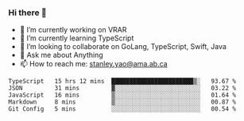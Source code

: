 ### Hi there 👋

- 🔭 I’m currently working on VRAR
- 🌱 I’m currently learning TypeScript
- 👯 I’m looking to collaborate on GoLang, TypeScript, Swift, Java
- 💬 Ask me about Anything
- 📫 How to reach me: stanley.yao@ama.ab.ca


<!--START_SECTION:waka-->
```text
TypeScript   15 hrs 12 mins  ███████████████████████▒░   93.67 % 
JSON         31 mins         ▓░░░░░░░░░░░░░░░░░░░░░░░░   03.22 % 
JavaScript   16 mins         ▒░░░░░░░░░░░░░░░░░░░░░░░░   01.64 % 
Markdown     8 mins          ▒░░░░░░░░░░░░░░░░░░░░░░░░   00.87 % 
Git Config   5 mins          ░░░░░░░░░░░░░░░░░░░░░░░░░   00.54 % 
```
<!--END_SECTION:waka-->
